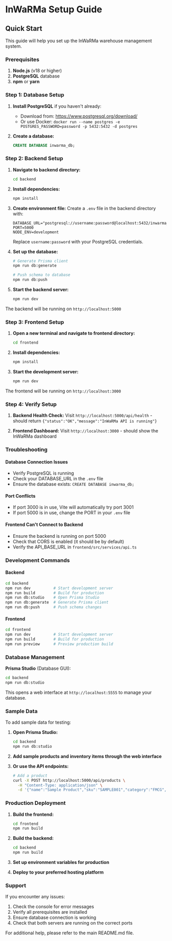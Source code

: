 # InWaRMa Setup Guide

## Quick Start

This guide will help you set up the InWaRMa warehouse management system.

### Prerequisites

1. **Node.js** (v18 or higher)
2. **PostgreSQL** database
3. **npm** or **yarn**

### Step 1: Database Setup

1. **Install PostgreSQL** if you haven't already:
   - Download from: https://www.postgresql.org/download/
   - Or use Docker: `docker run --name postgres -e POSTGRES_PASSWORD=password -p 5432:5432 -d postgres`

2. **Create a database:**
   ```sql
   CREATE DATABASE inwarma_db;
   ```

### Step 2: Backend Setup

1. **Navigate to backend directory:**
   ```bash
   cd backend
   ```

2. **Install dependencies:**
   ```bash
   npm install
   ```

3. **Create environment file:**
   Create a `.env` file in the backend directory with:
   ```env
   DATABASE_URL="postgresql://username:password@localhost:5432/inwarma_db"
   PORT=5000
   NODE_ENV=development
   ```
   
   Replace `username:password` with your PostgreSQL credentials.

4. **Set up the database:**
   ```bash
   # Generate Prisma client
   npm run db:generate
   
   # Push schema to database
   npm run db:push
   ```

5. **Start the backend server:**
   ```bash
   npm run dev
   ```

The backend will be running on `http://localhost:5000`

### Step 3: Frontend Setup

1. **Open a new terminal and navigate to frontend directory:**
   ```bash
   cd frontend
   ```

2. **Install dependencies:**
   ```bash
   npm install
   ```

3. **Start the development server:**
   ```bash
   npm run dev
   ```

The frontend will be running on `http://localhost:3000`

### Step 4: Verify Setup

1. **Backend Health Check:**
   Visit `http://localhost:5000/api/health` - should return `{"status":"OK","message":"InWaRMa API is running"}`

2. **Frontend Dashboard:**
   Visit `http://localhost:3000` - should show the InWaRMa dashboard

### Troubleshooting

#### Database Connection Issues
- Verify PostgreSQL is running
- Check your DATABASE_URL in the `.env` file
- Ensure the database exists: `CREATE DATABASE inwarma_db;`

#### Port Conflicts
- If port 3000 is in use, Vite will automatically try port 3001
- If port 5000 is in use, change the PORT in your `.env` file

#### Frontend Can't Connect to Backend
- Ensure the backend is running on port 5000
- Check that CORS is enabled (it should be by default)
- Verify the API_BASE_URL in `frontend/src/services/api.ts`

### Development Commands

#### Backend
```bash
cd backend
npm run dev          # Start development server
npm run build        # Build for production
npm run db:studio    # Open Prisma Studio
npm run db:generate  # Generate Prisma client
npm run db:push      # Push schema changes
```

#### Frontend
```bash
cd frontend
npm run dev          # Start development server
npm run build        # Build for production
npm run preview      # Preview production build
```

### Database Management

**Prisma Studio** (Database GUI):
```bash
cd backend
npm run db:studio
```
This opens a web interface at `http://localhost:5555` to manage your database.

### Sample Data

To add sample data for testing:

1. **Open Prisma Studio:**
   ```bash
   cd backend
   npm run db:studio
   ```

2. **Add sample products and inventory items through the web interface**

3. **Or use the API endpoints:**
   ```bash
   # Add a product
   curl -X POST http://localhost:5000/api/products \
     -H "Content-Type: application/json" \
     -d '{"name":"Sample Product","sku":"SAMPLE001","category":"FMCG","description":"A sample product","unit":"pieces"}'
   ```

### Production Deployment

1. **Build the frontend:**
   ```bash
   cd frontend
   npm run build
   ```

2. **Build the backend:**
   ```bash
   cd backend
   npm run build
   ```

3. **Set up environment variables for production**

4. **Deploy to your preferred hosting platform**

### Support

If you encounter any issues:
1. Check the console for error messages
2. Verify all prerequisites are installed
3. Ensure database connection is working
4. Check that both servers are running on the correct ports

For additional help, please refer to the main README.md file. 